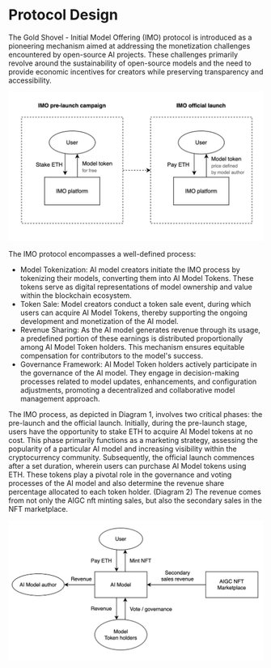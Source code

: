 # Protocol Design

The Gold Shovel - Initial Model Offering (IMO) protocol is introduced as a pioneering mechanism aimed at addressing the monetization challenges encountered by open-source AI projects. These challenges primarily revolve around the sustainability of open-source models and the need to provide economic incentives for creators while preserving transparency and accessibility.

![Diagram 1](.gitbook/assets/0.jpeg)

The IMO protocol encompasses a well-defined process:

* Model Tokenization: AI model creators initiate the IMO process by tokenizing their models, converting them into AI Model Tokens. These tokens serve as digital representations of model ownership and value within the blockchain ecosystem.
* Token Sale: Model creators conduct a token sale event, during which users can acquire AI Model Tokens, thereby supporting the ongoing development and monetization of the AI model.
* Revenue Sharing: As the AI model generates revenue through its usage, a predefined portion of these earnings is distributed proportionally among AI Model Token holders. This mechanism ensures equitable compensation for contributors to the model's success.
* Governance Framework: AI Model Token holders actively participate in the governance of the AI model. They engage in decision-making processes related to model updates, enhancements, and configuration adjustments, promoting a decentralized and collaborative model management approach.

The IMO process, as depicted in Diagram 1, involves two critical phases: the pre-launch and the official launch. Initially, during the pre-launch stage, users have the opportunity to stake ETH to acquire AI Model tokens at no cost. This phase primarily functions as a marketing strategy, assessing the popularity of a particular AI model and increasing visibility within the cryptocurrency community. Subsequently, the official launch commences after a set duration, wherein users can purchase AI Model tokens using ETH. These tokens play a pivotal role in the governance and voting processes of the AI model and also determine the revenue share percentage allocated to each token holder. (Diagram 2) The revenue comes from not only the AIGC nft minting sales, but also the secondary sales in the NFT marketplace.

![Diagram 2](.gitbook/assets/1.jpeg)

